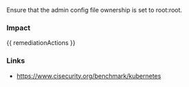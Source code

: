 
Ensure that the admin config  file ownership is set to root:root.

### Impact
<!-- Add Impact here -->

<!-- DO NOT CHANGE -->
{{ remediationActions }}

### Links
- https://www.cisecurity.org/benchmark/kubernetes


